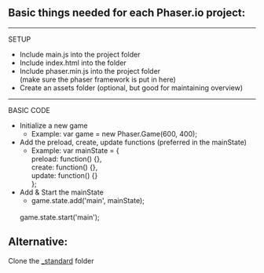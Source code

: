 Basic things needed for each Phaser.io project:
---
***
SETUP
- Include main.js into the project folder
- Include index.html into the folder
- Include phaser.min.js into the project folder <br>
(make sure the phaser framework is put in here)
- Create an assets folder (optional, but good for maintaining overview)
***

BASIC CODE
- Initialize a new game
  - Example: var game = new Phaser.Game(600, 400);
- Add the preload, create, update functions (preferred in the mainState)
  - Example: var mainState = {
      <br>
      preload: function() {},
      <br>
      create: function() {},
      <br>
      update: function() {}
      <br>
  };
- Add & Start the mainState
  - game.state.add('main', mainState);
  <br>
  game.state.start('main');


Alternative:
---
Clone the [_standard](https://github.com/RobLui/Phaser/tree/master/_standard) folder
